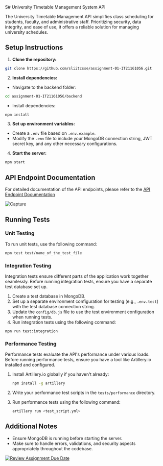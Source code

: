 S# University Timetable Management System API

The University Timetable Management API simplifies class scheduling for students, faculty, and administrative staff. Prioritizing security, data integrity, and ease of use, it offers a reliable solution for managing university schedules.

## Setup Instructions

1. **Clone the repository:**

```bash
git clone https://github.com/sliitcsse/assignment-01-IT21161056.git
```

2. **Install dependencies:**

- Navigate to the backend folder:

```bash
cd assignment-01-IT21161056/backend
```

- Install dependencies:

```bash
npm install
```

3. **Set up environment variables:**

- Create a `.env` file based on `.env.example`.
- Modify the `.env` file to include your MongoDB connection string, JWT secret key, and any other necessary configurations.

4. **Start the server:**

```bash
npm start
```

## API Endpoint Documentation

For detailed documentation of the API endpoints, please refer to the [API Endpoint Documentation](https://documenter.getpostman.com/view/28700456/2sA35BairK#f66b9d55-a8b2-42ef-9904-a077ee08d3b9)

![Capture](https://github.com/sliitcsse/assignment-01-IT21161056/assets/99235396/1cfdc4c8-14fd-4162-8947-1ee6a788425d)

## Running Tests

### Unit Testing

To run unit tests, use the following command:

```bash
npm test test/name_of_the_test_file
```

### Integration Testing

Integration tests ensure different parts of the application work together seamlessly. Before running integration tests, ensure you have a separate test database set up.

1. Create a test database in MongoDB.
2. Set up a separate environment configuration for testing (e.g., `.env.test`) with the test database connection string.
3. Update the `config/db.js` file to use the test environment configuration when running tests.
4. Run integration tests using the following command:

```bash
npm run test:integration
```

### Performance Testing

Performance tests evaluate the API's performance under various loads. Before running performance tests, ensure you have a tool like Artillery.io installed and configured.

1. Install Artillery.io globally if you haven't already:

   ```bash
   npm install -g artillery
   ```

2. Write your performance test scripts in the `tests/performance` directory.

3. Run performance tests using the following command:

   ```bash
   artillery run <test_script.yml>
   ```

## Additional Notes

- Ensure MongoDB is running before starting the server.
- Make sure to handle errors, validations, and security aspects appropriately throughout the codebase.

[![Review Assignment Due Date](https://classroom.github.com/assets/deadline-readme-button-24ddc0f5d75046c5622901739e7c5dd533143b0c8e959d652212380cedb1ea36.svg)](https://classroom.github.com/a/MhkFIDKy)
